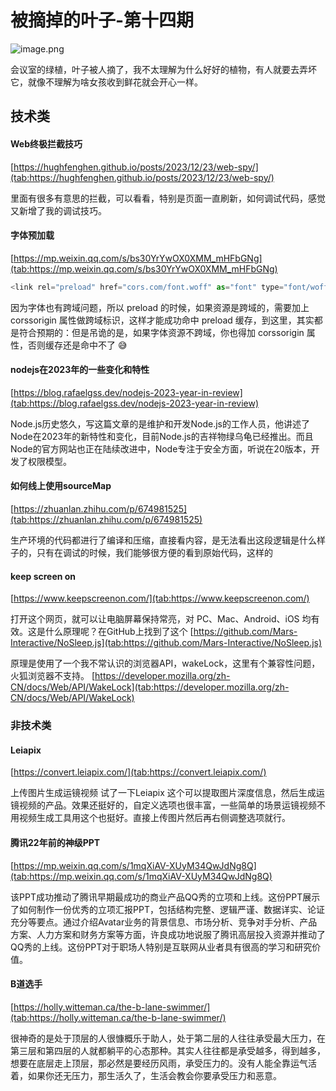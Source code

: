 # 被摘掉的叶子-第十四期

![image.png](../public/images/65e7db266dcc6.jpg)


会议室的绿植，叶子被人摘了，我不太理解为什么好好的植物，有人就要去弄坏它，就像不理解为啥女孩收到鲜花就会开心一样。

## 技术类

#### Web终极拦截技巧
[https://hughfenghen.github.io/posts/2023/12/23/web-spy/](tab:https://hughfenghen.github.io/posts/2023/12/23/web-spy/)

里面有很多有意思的拦截，可以看看，特别是页面一直刷新，如何调试代码，感觉又新增了我的调试技巧。

#### 字体预加载

[https://mp.weixin.qq.com/s/bs30YrYwOX0XMM_mHFbGNg](tab:https://mp.weixin.qq.com/s/bs30YrYwOX0XMM_mHFbGNg)

```javascript
<link rel="preload" href="cors.com/font.woff" as="font" type="font/woff" crossorigin />

```

因为字体也有跨域问题，所以 preload 的时候，如果资源是跨域的，需要加上 corssorigin 属性做跨域标识，这样才能成功命中 preload 缓存，到这里，其实都是符合预期的：但是吊诡的是，如果字体资源不跨域，你也得加 corssorigin 属性，否则缓存还是命中不了 😅


#### nodejs在2023年的一些变化和特性
[https://blog.rafaelgss.dev/nodejs-2023-year-in-review](tab:https://blog.rafaelgss.dev/nodejs-2023-year-in-review)

Node.js历史悠久，写这篇文章的是维护和开发Node.js的工作人员，他讲述了Node在2023年的新特性和变化，目前Node.js的吉祥物绿乌龟已经推出。而且Node的官方网站也正在陆续改进中，Node专注于安全方面，听说在20版本，开发了权限模型。


#### 如何线上使用sourceMap

[https://zhuanlan.zhihu.com/p/674981525](tab:https://zhuanlan.zhihu.com/p/674981525)

生产环境的代码都进行了编译和压缩，直接看内容，是无法看出这段逻辑是什么样子的，只有在调试的时候，我们能够很方便的看到原始代码，这样的

#### keep screen on

[https://www.keepscreenon.com/](tab:https://www.keepscreenon.com/)

打开这个网页，就可以让电脑屏幕保持常亮，对 PC、Mac、Android、iOS 均有效。这是什么原理呢？在GitHub上找到了这个
[https://github.com/Mars-Interactive/NoSleep.js](tab:https://github.com/Mars-Interactive/NoSleep.js)

原理是使用了一个我不常认识的浏览器API，wakeLock，这里有个兼容性问题，火狐浏览器不支持。
[https://developer.mozilla.org/zh-CN/docs/Web/API/WakeLock](tab:https://developer.mozilla.org/zh-CN/docs/Web/API/WakeLock)


### 非技术类



#### Leiapix

[https://convert.leiapix.com/](tab:https://convert.leiapix.com/)

上传图片生成运镜视频 试了一下Leiapix 这个可以提取图片深度信息，然后生成运镜视频的产品。效果还挺好的，自定义选项也很丰富，一些简单的场景运镜视频不用视频生成工具用这个也挺好。直接上传图片然后再右侧调整选项就行。


#### 腾讯22年前的神级PPT

[https://mp.weixin.qq.com/s/1mqXiAV-XUyM34QwJdNg8Q](tab:https://mp.weixin.qq.com/s/1mqXiAV-XUyM34QwJdNg8Q)

该PPT成功推动了腾讯早期最成功的商业产品QQ秀的立项和上线。这份PPT展示了如何制作一份优秀的立项汇报PPT，包括结构完整、逻辑严谨、数据详实、论证充分等要点。通过介绍Avatar业务的背景信息、市场分析、竞争对手分析、产品方案、人力方案和财务方案等方面，许良成功地说服了腾讯高层投入资源并推动了QQ秀的上线。这份PPT对于职场人特别是互联网从业者具有很高的学习和研究价值。


#### B道选手
[https://holly.witteman.ca/the-b-lane-swimmer/](tab:https://holly.witteman.ca/the-b-lane-swimmer/)

很神奇的是处于顶层的人很慷概乐于助人，处于第二层的人往往承受最大压力，在第三层和第四层的人就都躺平的心态那种。其实人往往都是承受越多，得到越多，想要在底层走上顶层，那必然是要经历风雨，承受压力的。没有人能全靠运气活着，如果你还无压力，那生活久了，生活会教会你要承受压力和恶意。


